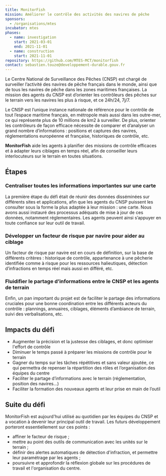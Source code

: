 ```yaml
---
title: MonitorFish
mission: Améliorer le contrôle des activités des navires de pêche
sponsors:
  - /organisations/mtes
incubator: mtes
phases:
  - name: investigation
    start: 2021-03-01
    end: 2021-11-01
  - name: construction
    start: 2021-11-01
repository: https://github.com/MTES-MCT/monitorfish
contact: sebastien.touze@developpement-durable.gouv.fr
---
```


Le Centre National de Surveillance des Pêches (CNSP) est chargé de surveiller l’activité des navires de pêche français dans le monde, ainsi que de tous les navires de pêche dans les zones maritimes françaises. La mission des agents du CNSP est d’orienter les contrôleurs des pêches sur le terrain vers les navires les plus à risque, et ce 24h/24, 7j/7.

Le CNSP est l’unique instance nationale de référence pour le contrôle de tout l’espace maritime français, en métropole mais aussi dans les outre-mer, ce qui représente plus de 10 millions de km2 à surveiller. De plus, orienter les contrôleurs de façon efficace nécessite de comparer et d’analyser un grand nombre d’informations : positions et captures des navires, réglementations européenne et française, historiques de contrôle, etc.

**MonitorFish** aide les agents à planifier des missions de contrôle efficaces et à adapter leurs ciblages en temps réel, afin de conseiller leurs interlocuteurs sur le terrain en toutes situations.

## Étapes

### Centraliser toutes les informations importantes sur une carte
La première étape du défi était de réunir des données disséminées sur différents sites et applications, afin que les agents du CNSP puissent les consulter sous la forme la plus adaptée à leur mission : une carte. 
Nous avons aussi instauré des processus adéquats de mise à jour de ces données, notamment réglementaires. Les agents peuvent ainsi s’appuyer en toute confiance sur leur outil de travail.

### Développer un facteur de risque par navire pour aider au ciblage 
Un facteur de risque par navire est en cours de définition, sur la base de différents critères : historique de contrôle, appartenance à une pêcherie identifiée comme à risque pour les ressources halieutiques, détection d’infractions en temps réel mais aussi en différé, etc. 

### Fluidifier le partage d’informations entre le CNSP et les agents de terrain
Enfin, un pan important du projet est de faciliter le partage des informations cruciales pour une bonne coordination entre les différents acteurs du contrôle : plannings, annuaires, ciblages, éléments d’ambiance de terrain, suivi des verbalisations, etc. 

## Impacts du défi

* Augmenter la précision et la justesse des ciblages, et donc optimiser l'effort de contrôle
* Diminuer le temps passé à préparer les missions de contrôle pour le terrain
* Gagner du temps sur les tâches répétitives et sans valeur ajoutée, ce qui permettra de repenser la répartition des rôles et l’organisation des équipes du centre
* Faciliter le partage d’informations avec le terrain (réglementation, position des navires...)
* Faciliter la formation des nouveaux agents et leur prise en main de l’outil

## Suite du défi

MonitorFish est aujourd'hui utilisé au quotidien par les équipes du CNSP et a vocation à devenir leur principal outil de travail.
Les futurs développement porteront essentiellement sur ces points :
* affiner le facteur de risque ;
* mettre au point des outils de communication avec les unités sur le terrain ;
* définir des alertes automatiques de détection d'infraction, et permettre leur paramétrage par les agents ;
* poursuivre et approfondir la réflexion globale sur les procédures de travail et l'organisation du centre.
